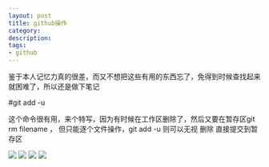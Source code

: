 ```yaml
---
layout: post
title: github操作
category: 
description: 
tags:
- github
---
```


<style>
img{
  max-widht:90%
}
</style>
  
鉴于本人记忆力真的很差，而又不想把这些有用的东西忘了，免得到时候查找起来就困难了，所以还是做下笔记

#git add -u  

这个命令很有用，来个特写，因为有时候在工作区删除了，然后又要在暂存区git rm filename ， 但只能逐个文件操作，git add -u 则可以无视 删除 直接提交到暂存区


<img src="http://FruitPlus.github.io/images/github/github01.png">
<img src="http://FruitPlus.github.io/images/github/github02.png">
<img src="http://FruitPlus.github.io/images/github/github03.png">
<img src="http://FruitPlus.github.io/images/github/github04.png">

